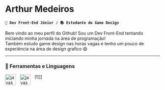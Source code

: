 # Arthur Medeiros

**`🌱 Dev Front-End Júnior / 📚 Estudante de Game Design`**

Bem vindo ao meu perfil do Github! Sou um Dev Front-End tentando iniciando minha jornada na área de programação!\
Também estudo game design nas horas vagas e tenho um pouco de experiência na área de design grafico 😄

---

### 🧰 Ferramentas e Linguagens

<img align="left" width="35px" style="padding-right:10px;" alt="javascript" src="https://cdn.jsdelivr.net/gh/devicons/devicon/icons/javascript/javascript-plain.svg" />
[![<img align="left" width="35px" style="padding-right:10px;" alt="javascript" src="https://cdn.jsdelivr.net/gh/devicons/devicon/icons/javascript/javascript-plain.svg" />]]
          
<!--
**arth-medeiros/arth-medeiros** is a ✨ _special_ ✨ repository because its `README.md` (this file) appears on your GitHub profile.

Here are some ideas to get you started:

- 🔭 I’m currently working on ...
- 🌱 I’m currently learning ...
- 👯 I’m looking to collaborate on ...
- 🤔 I’m looking for help with ...
- 💬 Ask me about ...
- 📫 How to reach me: ...
- 😄 Pronouns: ...
- ⚡ Fun fact: ...
-->
